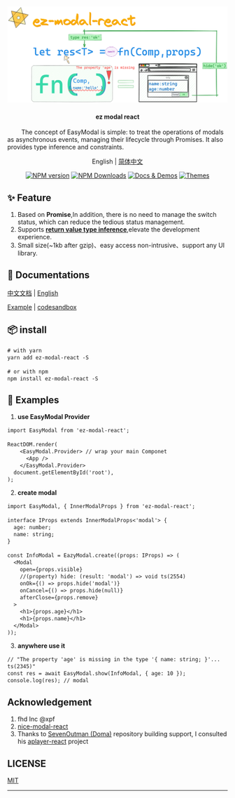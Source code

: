 ![ez-modal-scenario](assets/idea.png)

<p><h4 align='center'>ez modal react</h4></p>

<span style="margin-left:32px">The</span> concept of EasyModal is simple: to treat the operations of modals as asynchronous events, managing their lifecycle through Promises. It also provides type inference and constraints.

<p align='center'>English | <a href='./README.zh-CN.md'>简体中文</a> </p>

<p align="center">
<a href="https://www.npmjs.com/package/ez-modal-react" target="__blank"><img src="https://img.shields.io/npm/v/ez-modal-react?color=2B90B6&label=" alt="NPM version"></a>
<a href="https://www.npmjs.com/package/ez-modal-react" target="__blank"><img alt="NPM Downloads" src="https://img.shields.io/npm/dm/ez-modal-react?color=349dbe&label="></a>
<a href="https://raotaohub.github.io/ez-modal-react-book/en-US" target="__blank"><img src="https://img.shields.io/static/v1?label=&message=docs&color=45b8cd" alt="Docs & Demos"></a>
<a href="https://raotaohub.github.io/ez-modal-react-book/en-US" target="__blank"><img src="https://img.shields.io/static/v1?label=&message=demos&color=4ec5d4" alt="Themes"></a>
</p>

## ✨ Feature

1. Based on **Promise**,In addition, there is no need to manage the switch status, which can reduce the tedious status management.
2. Supports **<a href="#typeinfer" title="">return value type inference</a>**,elevate the development experience.
3. Small size(~1kb after gzip)、easy access non-intrusive、support any UI library.

## 🔨 Documentations

[中文文档](https://raotaohub.github.io/ez-modal-react-book) | [English](https://raotaohub.github.io/ez-modal-react-book/en-US)

[Example](https://raotaohub.github.io/ez-modal-react-book/example) | [codesandbox](https://codesandbox.io/p/sandbox/confident-shape-rt7bzr?embed=1)

## 📦 install

```shell
# with yarn
yarn add ez-modal-react -S

# or with npm
npm install ez-modal-react -S
```

## 🚀 Examples

1. **use EasyModal Provider**

```tsx
import EasyModal from 'ez-modal-react';

ReactDOM.render(
    <EasyModal.Provider> // wrap your main Componet
      <App />
    </EasyModal.Provider>
  document.getElementById('root'),
);
```

2. **create modal**

```tsx
import EasyModal, { InnerModalProps } from 'ez-modal-react';

interface IProps extends InnerModalProps<'modal'> {
  age: number;
  name: string;
}

const InfoModal = EazyModal.create((props: IProps) => (
  <Modal
    open={props.visible}
    //(property) hide: (result: 'modal') => void ts(2554)
    onOk={() => props.hide('modal')}
    onCancel={() => props.hide(null)}
    afterClose={props.remove}
  >
    <h1>{props.age}</h1>
    <h1>{props.name}</h1>
  </Modal>
));
```

3. **anywhere use it**

```tsx
// "The property 'age' is missing in the type '{ name: string; }'... ts(2345)"
const res = await EasyModal.show(InfoModal, { age: 10 });
console.log(res); // modal
```

## Acknowledgement

1. fhd Inc @xpf
2. [nice-modal-react](https://github.com/eBay/nice-modal-react)
3. Thanks to [SevenOutman (Doma)](https://github.com/SevenOutman) repository building support, I consulted his [aplayer-react](https://github.com/SevenOutman/aplayer-react) project

## LICENSE

[MIT](https://github.com/raotaohub/ez-modal-react/blob/main/LICENSE)

---
